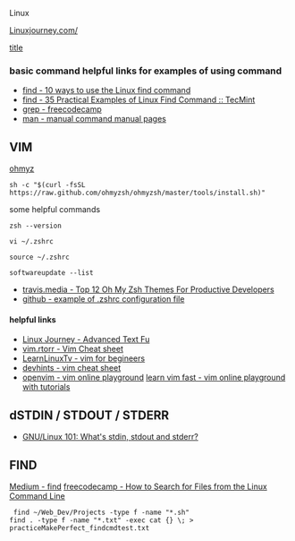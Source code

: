 Linux

[Linuxjourney.com/ ](https://linuxjourney.com/l)

[title](link)



### basic command helpful links for examples of using command

* [find - 10 ways to use the Linux find command](https://www.redhat.com/sysadmin/linux-find-command)
* [find - 35 Practical Examples of Linux Find Command :: TecMint ](https://www.tecmint.com/35-practical-examples-of-linux-find-command/)
* [grep - freecodecamp](https://www.freecodecamp.org/news/grep-command-in-linux-usage-options-and-syntax-examples/#:~:text=Grep%20is%20a%20useful%20command,a%20powerful%20command%20to%20use.)
* [man - manual command manual pages](https://dashdash.io/)

## VIM

[ohmyz](https://ohmyz.sh/)
```
sh -c "$(curl -fsSL https://raw.github.com/ohmyzsh/ohmyzsh/master/tools/install.sh)"
```
some helpful commands
```
zsh --version

vi ~/.zshrc

source ~/.zshrc

softwareupdate --list
```
* [travis.media - Top 12 Oh My Zsh Themes For Productive Developers](https://travis.media/top-12-oh-my-zsh-themes-for-productive-developers/)
* [github - example of .zshrc configuration file](https://gist.github.com/zanshin/1142739)

#### helpful links

* [Linux Journey - Advanced Text Fu](https://linuxjourney.com/lesson/regular-expressions-regex)
* [vim.rtorr - Vim Cheat sheet](https://vim.rtorr.com/)
* [LearnLinuxTv - vim for begineers](https://www.youtube.com/watch?v=wACD8WEnImo&list=PLT98CRl2KxKHy4A5N70jMRYAROzzC2a6x)
* [devhints - vim cheat sheet](https://devhints.io/vim)
* [openvim - vim online playground](https://www.openvim.com/)
[learn vim fast - vim online playground with tutorials](https://vim.is/)

## dSTDIN / STDOUT / STDERR

* [GNU/Linux 101: What's stdin, stdout and stderr?](https://imreyesjorge.hashnode.dev/g101-whats-stdin-stdout-and-stderr)


## FIND
[Medium - find](https://hopeness.medium.com/master-the-find-command-a-comprehensive-guide-6604d0abc535)
[freecodecamp - How to Search for Files from the Linux Command Line](https://www.freecodecamp.org/news/how-to-search-for-files-from-the-linux-command-line/)

```
 find ~/Web_Dev/Projects -type f -name "*.sh"
find . -type f -name "*.txt" -exec cat {} \; > practiceMakePerfect_findcmdtest.txt
```